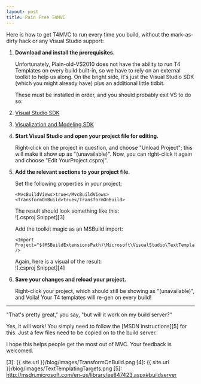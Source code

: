 ```yaml
---
layout: post
title: Pain Free T4MVC
---
```

Here is how to get T4MVC to run every time you build, without the mark-as-dirty hack or any Visual Studio support:

1.  **Download and install the prerequisites.**

    Unfortunately, Plain-old-VS2010 does not have the ability to run T4 Templates on every build built-in, so we have to rely on an external toolkit to help us along.  On the bright side, it's just the Visual Studio SDK (which you might already have) plus an additional little tidbit.

    These must be installed in order, and you should probably exit VS to do so:

   1.  [Visual Studio SDK][1]
   2.  [Visualization and Modeling SDK][2]

2.  **Start Visual Studio and open your project file for editing.**

    Right-click on the project in question, and choose "Unload Project"; this will make it show up as "(unavailable)".  Now, you can right-click it again and choose "Edit YourProject.csproj".

3.  **Add the relevant sections to your project file.**

    Set the following properties in your project:

        <MvcBuildViews>true</MvcBuildViews>
        <TransformOnBuild>true</TransformOnBuild>

    The result should look something like this:  
    ![.csproj Snippet][3]

    Add the toolkit magic as an MSBuild import:

        <Import Project="$(MSBuildExtensionsPath)\Microsoft\VisualStudio\TextTemplating\v10.0\Microsoft.TextTemplating.targets" />

    Again, here is a visual of the result:  
    ![.csproj Snippet][4]

4.  **Save your changes and reload your project.**

    Right-click your project, which should still be showing as "(unavailable)", and Voila!  Your T4 templates will re-gen on every build!

-------------

"That's pretty great," you say, "but will it work on my build server?"

Yes, it will work!  You simply need to follow the [MSDN instructions][5] for this.  Just a few files need to be copied on to the build server.

I hope this helps people get the most out of MVC.  Your feedback is welcomed.

[1]: http://go.microsoft.com/fwlink/?LinkID=186904
[2]: http://www.microsoft.com/downloads/details.aspx?FamilyID=0def949d-2933-49c3-ac50-e884e0ff08a7
[3]: {{ site.url }}/blog/images/TransformOnBuild.png
[4]: {{ site.url }}/blog/images/TextTemplatingTargets.png
[5]: http://msdn.microsoft.com/en-us/library/ee847423.aspx#buildserver
